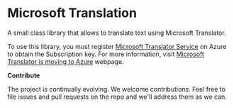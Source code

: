 # Microsoft Translation
A small class library that allows to translate text using Microsoft Translator.

To use this library, you must register [Microsoft Translator Service](https://portal.azure.com/#create/Microsoft.CognitiveServices/apitype/TextTranslation) on Azure to obtain the Subscription key. For more information, visit [Microsoft Translator is moving to Azure](https://translatorbusiness.uservoice.com/knowledgebase/articles/1078534-microsoft-translator-on-azure) webpage.

**Contribute**

The project is continually evolving. We welcome contributions. Feel free to file issues and pull requests on the repo and we'll address them as we can. 
